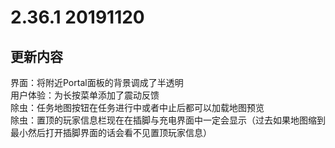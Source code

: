 # 2.36.1 20191120

## 更新内容

界面：将附近Portal面板的背景调成了半透明  
用户体验：为长按菜单添加了震动反馈  
除虫：任务地图按钮在任务进行中或者中止后都可以加载地图预览  
除虫：置顶的玩家信息栏现在在插脚与充电界面中一定会显示（过去如果地图缩到最小然后打开插脚界面的话会看不见置顶玩家信息）  
